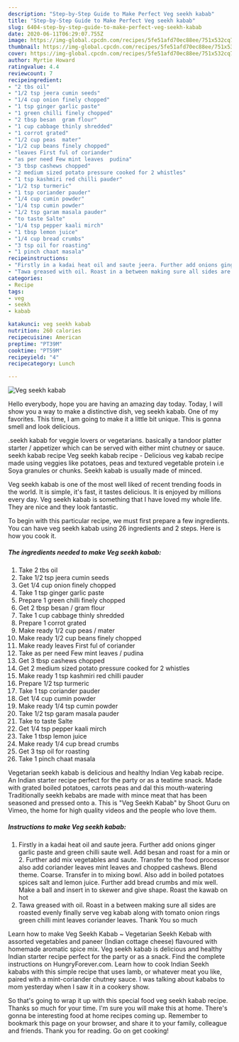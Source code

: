 ```yaml
---
description: "Step-by-Step Guide to Make Perfect Veg seekh kabab"
title: "Step-by-Step Guide to Make Perfect Veg seekh kabab"
slug: 6404-step-by-step-guide-to-make-perfect-veg-seekh-kabab
date: 2020-06-11T06:29:07.755Z
image: https://img-global.cpcdn.com/recipes/5fe51afd70ec88ee/751x532cq70/veg-seekh-kabab-recipe-main-photo.jpg
thumbnail: https://img-global.cpcdn.com/recipes/5fe51afd70ec88ee/751x532cq70/veg-seekh-kabab-recipe-main-photo.jpg
cover: https://img-global.cpcdn.com/recipes/5fe51afd70ec88ee/751x532cq70/veg-seekh-kabab-recipe-main-photo.jpg
author: Myrtie Howard
ratingvalue: 4.4
reviewcount: 7
recipeingredient:
- "2 tbs oil"
- "1/2 tsp jeera cumin seeds"
- "1/4 cup onion finely chopped"
- "1 tsp ginger garlic paste"
- "1 green chilli finely chopped"
- "2 tbsp besan  gram flour"
- "1 cup cabbage thinly shredded"
- "1 corrot grated"
- "1/2 cup peas  mater"
- "1/2 cup beans finely chopped"
- "leaves First ful of coriander"
- "as per need Few mint leaves  pudina"
- "3 tbsp cashews chopped"
- "2 medium sized potato pressure cooked for 2 whistles"
- "1 tsp kashmiri red chilli pauder"
- "1/2 tsp turmeric"
- "1 tsp coriander pauder"
- "1/4 cup cumin powder"
- "1/4 tsp cumin powder"
- "1/2 tsp garam masala pauder"
- "to taste Salte"
- "1/4 tsp pepper kaali mirch"
- "1 tbsp lemon juice"
- "1/4 cup bread crumbs"
- "3 tsp oil for roasting"
- "1 pinch chaat masala"
recipeinstructions:
- "Firstly in a kadai heat oil and saute jeera. Further add onions ginger garlic paste and green chilli saute well. Add besan and roast for a min or 2. Further add mix vegetables and saute. Transfer to the food processor also add coriander leaves mint leaves and chopped cashews. Blend theme. Coarse. Transfer in to mixing bowl. Also add in boiled potatoes spices salt and lemon juice. Further add bread crumbs and mix well. Make a ball and insert in to skewer and give shape. Roast the kawab on hot"
- "Tawa greased with oil. Roast in a between making sure all sides are roasted evenly finally serve veg kabab along with tomato onion rings green chilli mint leaves coriander leaves. Thank You so much"
categories:
- Recipe
tags:
- veg
- seekh
- kabab

katakunci: veg seekh kabab 
nutrition: 260 calories
recipecuisine: American
preptime: "PT39M"
cooktime: "PT59M"
recipeyield: "4"
recipecategory: Lunch

---
```



![Veg seekh kabab](https://img-global.cpcdn.com/recipes/5fe51afd70ec88ee/751x532cq70/veg-seekh-kabab-recipe-main-photo.jpg)

Hello everybody, hope you are having an amazing day today. Today, I will show you a way to make a distinctive dish, veg seekh kabab. One of my favorites. This time, I am going to make it a little bit unique. This is gonna smell and look delicious.

.seekh kabab for veggie lovers or vegetarians. basically a tandoor platter starter / appetizer which can be served with either mint chutney or sauce. seekh kabab recipe Veg seekh kabab recipe - Delicious veg kabab recipe made using veggies like potatoes, peas and textured vegetable protein i.e Soya granules or chunks. Seekh kabab is usually made of minced.

Veg seekh kabab is one of the most well liked of recent trending foods in the world. It is simple, it's fast, it tastes delicious. It is enjoyed by millions every day. Veg seekh kabab is something that I have loved my whole life. They are nice and they look fantastic.


To begin with this particular recipe, we must first prepare a few ingredients. You can have veg seekh kabab using 26 ingredients and 2 steps. Here is how you cook it.

<!--inarticleads1-->

##### The ingredients needed to make Veg seekh kabab:

1. Take 2 tbs oil
1. Take 1/2 tsp jeera cumin seeds
1. Get 1/4 cup onion finely chopped
1. Take 1 tsp ginger garlic paste
1. Prepare 1 green chilli finely chopped
1. Get 2 tbsp besan / gram flour
1. Take 1 cup cabbage thinly shredded
1. Prepare 1 corrot grated
1. Make ready 1/2 cup peas / mater
1. Make ready 1/2 cup beans finely chopped
1. Make ready leaves First ful of coriander
1. Take as per need Few mint leaves / pudina
1. Get 3 tbsp cashews chopped
1. Get 2 medium sized potato pressure cooked for 2 whistles
1. Make ready 1 tsp kashmiri red chilli pauder
1. Prepare 1/2 tsp turmeric
1. Take 1 tsp coriander pauder
1. Get 1/4 cup cumin powder
1. Make ready 1/4 tsp cumin powder
1. Take 1/2 tsp garam masala pauder
1. Take to taste Salte
1. Get 1/4 tsp pepper kaali mirch
1. Take 1 tbsp lemon juice
1. Make ready 1/4 cup bread crumbs
1. Get 3 tsp oil for roasting
1. Take 1 pinch chaat masala


Vegetarian seekh kabab is delicious and healthy Indian Veg kabab recipe. An Indian starter recipe perfect for the party or as a teatime snack. Made with grated boiled potatoes, carrots peas and dal this mouth-watering Traditionally seekh kebabs are made with mince meat that has been seasoned and pressed onto a. This is &#34;Veg Seekh Kabab&#34; by Shoot Guru on Vimeo, the home for high quality videos and the people who love them. 

<!--inarticleads2-->

##### Instructions to make Veg seekh kabab:

1. Firstly in a kadai heat oil and saute jeera. Further add onions ginger garlic paste and green chilli saute well. Add besan and roast for a min or 2. Further add mix vegetables and saute. Transfer to the food processor also add coriander leaves mint leaves and chopped cashews. Blend theme. Coarse. Transfer in to mixing bowl. Also add in boiled potatoes spices salt and lemon juice. Further add bread crumbs and mix well. Make a ball and insert in to skewer and give shape. Roast the kawab on hot
1. Tawa greased with oil. Roast in a between making sure all sides are roasted evenly finally serve veg kabab along with tomato onion rings green chilli mint leaves coriander leaves. Thank You so much


Learn how to make Veg Seekh Kabab ~ Vegetarian Seekh Kebab with assorted vegetables and paneer (Indian cottage cheese) flavoured with homemade aromatic spice mix. Veg seekh kabab is delicious and healthy Indian starter recipe perfect for the party or as a snack. Find the complete instructions on HungryForever.com. Learn how to cook Indian Seekh kababs with this simple recipe that uses lamb, or whatever meat you like, paired with a mint-coriander chutney sauce. I was talking about kababs to mom yesterday when I saw it in a cookery show. 

So that's going to wrap it up with this special food veg seekh kabab recipe. Thanks so much for your time. I'm sure you will make this at home. There's gonna be interesting food at home recipes coming up. Remember to bookmark this page on your browser, and share it to your family, colleague and friends. Thank you for reading. Go on get cooking!
